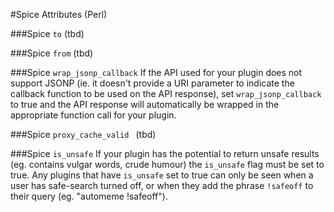 #Spice Attributes (Perl)

###Spice `to`
(tbd)

###Spice `from`
(tbd)

###Spice `wrap_jsonp_callback`
If the API used for your plugin does not support JSONP (ie. it doesn't provide a URI parameter to indicate the callback function to be used on the API response), set `wrap_jsonp_callback` to true and the API response will automatically be wrapped in the appropriate function call for your plugin.

###Spice `proxy_cache_valid `
(tbd)

###Spice `is_unsafe`
If your plugin has the potential to return unsafe results (eg. contains vulgar words, crude humour) the `is_unsafe` flag must be set to true. Any plugins that have `is_unsafe` set to true can only be seen when a user has safe-search turned off, or when they add the phrase `!safeoff` to their query (eg. "automeme !safeoff").

